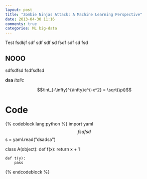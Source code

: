 ```yaml
---
layout: post
title: "Zombie Ninjas Attack: A Machine Learning Perspective"
date: 2013-04-30 11:16
comments: true
categories: ML big-data
---
```


Test fsdkjf
sdf sdf sdf sd fsdf
sdf
sd
fsd

## NOOO
sdfsdfsd
fsdfsdfsd

__dsa__ _italic_

$$\int_{-\infty}^{\infty}e^{-x^2} = \sqrt{\pi}$$

# Code

{% codeblock lang:python %}
import yaml
$$fsdfsd$$
s = yaml.read("dsadsa")

class A(object):
	def f(x):
		return x + 1

	def t(y):
		pass

{% endcodeblock %}
